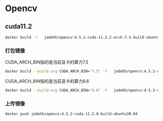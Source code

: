 # Opencv

## cuda11.2

```bash
docker build -t   jadehh/opencv:4.5.2-cuda-11.2.2-arch-7.5-build-ubuntu20.04 . 
```
### 打包镜像
CUDA_ARCH_BIN指的是当前显卡的算力7.5
```bash
docker build --build-arg CUDA_ARCH_BIN="7.5" -t   jadehh/opencv:4.5.2-cuda-11.2.2-arch-7.5-build-ubuntu20.04 . 
```
CUDA_ARCH_BIN指的是当前显卡的算力8.6
```bash
docker build --build-arg CUDA_ARCH_BIN="8.6" -t   jadehh/opencv:4.5.2-cuda-11.2.2-arch-8.6-build-ubuntu20.04 . 
```

### 上传镜像

```bash
docker push jadehh/opencv:4.5.2-cuda-11.2.0-build-ubuntu20.04
```
